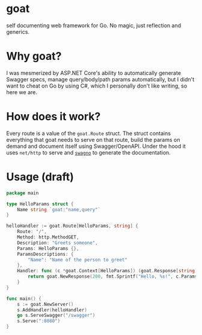 # goat
self documenting web framework for Go. No magic, just reflection and generics.

# Why goat?
I was mesmerized by ASP.NET Core's ability to automatically generate Swagger specs, manage query/body/path params automatically, but I didn't want to cheat on Go by using C#, which I personally don't like writing, so here we are.

# How does it work?
Every route is a value of the `goat.Route` struct.
The struct contains everything that goat needs to serve on that route, build the params on demand and document itself using Swagger/OpenAPI.
Under the hood it uses `net/http` to serve and [`swagno`](https://github.com/go-swagno/swagno) to generate the documentation.

# Usage (draft)
```go
package main

type HelloParams struct {
	Name string `goat:"name,query"`
}

helloHandler := goat.Route[HelloParams, string] {
	Route: "/",
	Method: http.MethodGET,
	Description: "Greets someone",
	Params: HelloParams {},
	ParamsDescriptions: {
		"Name": "Name of the person to greet"
	},
	Handler: func (c *goat.Context[HelloParams]) (goat.Response[string], error) {
		return goat.NewResponse(200, fmt.Sprintf("Hello, %s!", c.Params.Name)), nil
	}
}

func main() {
	s := goat.NewServer()
	s.AddHandler(helloHandler)
	go s.ServeSwagger("/swagger")
	s.Serve(":8080")
}
```
